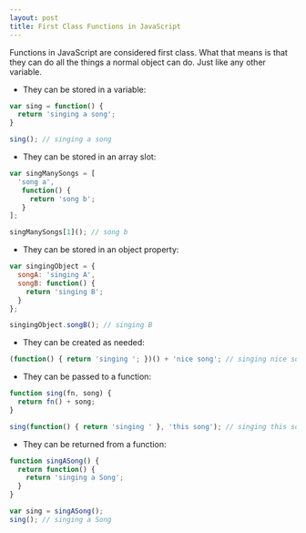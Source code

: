```yaml
---
layout: post
title: First Class Functions in JavaScript
---
```


Functions in JavaScript are considered first class. What that means is that they can do all the things a normal object can do. Just like any other variable.

* They can be stored in a variable:

```javascript
var sing = function() {
  return 'singing a song';
}

sing(); // singing a song
```

* They can be stored in an array slot:

```javascript
var singManySongs = [
  'song a',
   function() {
     return 'song b';
   }  
];

singManySongs[1](); // song b
```

* They can be stored in an object property:

```javascript
var singingObject = {
  songA: 'singing A',
  songB: function() {
    return 'singing B';
  }
};

singingObject.songB(); // singing B
```

* They can be created as needed:

```javascript
(function() { return 'singing '; })() + 'nice song'; // singing nice song
```

* They can be passed to a function:

```javascript
function sing(fn, song) {
  return fn() + song;
}

sing(function() { return 'singing ' }, 'this song'); // singing this song
```

* They can be returned from a function:

```javascript
function singASong() {
  return function() {
    return 'singing a Song';
  }
}

var sing = singASong();
sing(); // singing a Song
```
